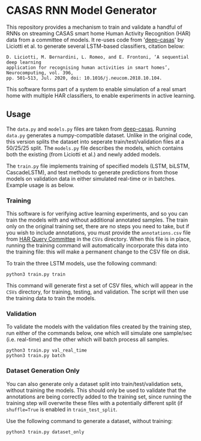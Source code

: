 # CASAS RNN Model Generator

This repository provides a mechanism to train and validate a handful of RNNs on streaming CASAS smart home Human Activity Recognition (HAR) data from a committee of models. It re-uses code from '[deep-casas](https://github.com/danielelic/deep-casas)' by Liciotti et al. to generate several LSTM-based classifiers, citation below:

```
D. Liciotti, M. Bernardini, L. Romeo, and E. Frontoni, ‘A sequential deep learning
application for recognising human activities in smart homes’, Neurocomputing, vol. 396,
pp. 501–513, Jul. 2020, doi: 10.1016/j.neucom.2018.10.104.
```

This software forms part of a system to enable simulation of a real smart home with multiple HAR classifiers, to enable experiments in active learning.

## Usage

The ```data.py``` and ```models.py``` files are taken from [deep-casas](https://github.com/danielelic/deep-casas). Running ```data.py``` generates a numpy-compatible dataset. Unlike in the original code, this version splits the dataset into seperate train/test/validation files at a 50/25/25 split. The ```models.py``` file describes the models, which contains both the existing (from Liciotti et al.) and newly added models.

The ```train.py``` file implements training of specified models (LSTM, biLSTM, CascadeLSTM), and test methods to generate predictions from those models on validation data in either simulated real-time or in batches. Example usage is as below.

### Training

This software is for verifying active learning experiments, and so you can train the models with and without additional annotated samples. The train only on the original training set, there are no steps you need to take, but if you wish to include annotations, you must provide the ```annotations.csv``` file from  [HAR Query Committee](https://github.com/ronsm/HAR-Query-Committee) in the ```CSVs``` directory. When this file is in place, running the training command will automatically incorporate this data into the training file: this will make a permanent change to the CSV file on disk.

To train the three LSTM models, use the following command:
```
python3 train.py train
```

This command will generate first a set of CSV files, which will appear in the ```CSVs``` directory, for training, testing, and validation. The script will then use the training data to train the models.

### Validation

To validate the models with the validation files created by the training step, run either of the commands below, one which will simulate one sample/sec (i.e. real-time) and the other which will batch process all samples.
```
python3 train.py val_real_time
python3 train.py batch
```

### Dataset Generation Only

You can also generate only a dataset split into train/test/validation sets, without training the models. This should only be used to validate that the annotations are being correctly added to the training set, since running the training step will overwrite these files with a potentially different split (if ```shuffle=True``` is enabled in ```train_test_split```.

Use the following command to generate a dataset, without training:
```
python3 train.py dataset_only
```